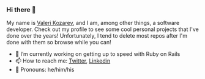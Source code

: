 ### Hi there 👋


My name is [Valeri Kozarev](https://valerikozarev.github.io/), and I am, among other things, a software developer. Check out my profile to see some cool personal projects that I've done over the years! Unfortunately, I tend to delete most repos after I'm done with them so browse while you can!

- 🔭 I’m currently working on getting up to speed with Ruby on Rails
- 📫 How to reach me: [Twitter](https://twitter.com/ValKozarev), [Linkedin](https://www.linkedin.com/in/valeri-kozarev/)
- :adult: Pronouns: he/him/his

<!--
**ValeriKozarev/ValeriKozarev** is a ✨ _special_ ✨ repository because its `README.md` (this file) appears on your GitHub profile.

Here are some ideas to get you started:

- 🔭 I’m currently working on ...
- 🌱 I’m currently learning ...
- 👯 I’m looking to collaborate on ...
- 🤔 I’m looking for help with ...
- 💬 Ask me about ...
- 📫 How to reach me: ...
- 😄 Pronouns: ...
- ⚡ Fun fact: ...
-->
